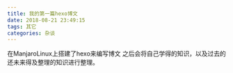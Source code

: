 ```yaml
---
title: 我的第一篇hexo博文
date: 2018-08-21 23:49:15
tags: 其它
categories: 杂谈
---
```

在ManjaroLinux上搭建了hexo来编写博文
之后会将自己学得的知识，以及过去的还未来得及整理的知识进行整理。
